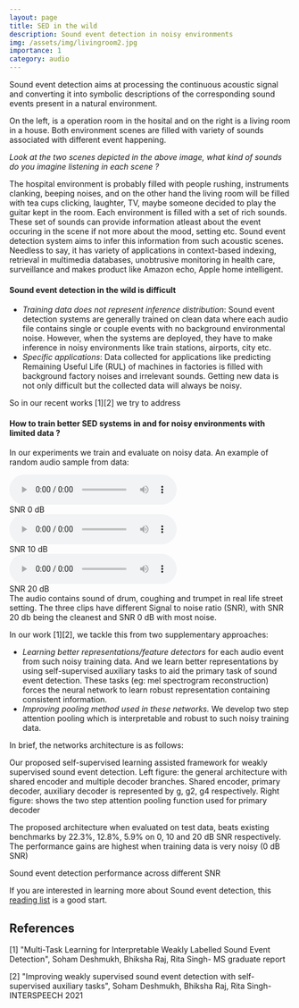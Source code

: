 ```yaml
---
layout: page
title: SED in the wild
description: Sound event detection in noisy environments
img: /assets/img/livingroom2.jpg
importance: 1
category: audio
---
```

Sound event detection aims at processing the continuous acoustic signal and converting it into symbolic descriptions of the corresponding sound events present in a natural environment. 

<div class="row">
    <div class="col-sm mt-3 mt-md-0">
        <img class="img-fluid rounded z-depth-1" src="{{ '/assets/img/hospital.jpg' | relative_url }}" alt="" title="example image"/>
    </div>
    <div class="col-sm mt-3 mt-md-0">
        <img class="img-fluid rounded z-depth-1" src="{{ '/assets/img/livingroom2.jpg' | relative_url }}" alt="" title="example image"/>
    </div>
</div>
<div class="caption">
    On the left, is a operation room in the hosital and on the right is a living room in a house. Both environment scenes are filled with variety of sounds associated with different event happening.
</div>

<i>Look at the two scenes depicted in the above image, what kind of sounds do you imagine listening in each scene ? </i>

The hospital environment is probably filled with people rushing, instruments clanking, beeping noises, and on the other hand the living room will be filled with tea cups clicking, laughter, TV, maybe someone decided to play the guitar kept in the room. Each environment is filled with a set of rich sounds. These set of sounds can provide information atleast about the event occuring in the scene if not more about the mood, setting etc. Sound event detection system aims to infer this information from such acoustic scenes. Needless to say, it has variety of applications in context-based indexing, retrieval in multimedia databases, unobtrusive monitoring in health care, surveillance and makes product like Amazon echo, Apple home intelligent.

#### Sound event detection in the wild is difficult
- <i>Training data does not represent inference distribution</i>: Sound event detection systems are generally trained on clean data where each audio file contains single or couple events with no background environmental noise. However, when the systems are deployed, they have to make inference in noisy environments like train stations, airports, city etc. 
- <i>Specific applications</i>: Data collected for applications like predicting Remaining Useful Life (RUL) of machines in factories is filled with background factory noises and irrelevant sounds. Getting new data is not only difficult but the collected data will always be noisy.

So in our recent works [1][2] we try to address
#### How to train better SED systems in and for noisy environments with limited data ?

In our experiments we train and evaluate on noisy data. An example of random audio sample from data:

<div class="row">
    <audio controls>
      <source src="/assets/audio/06031_snr0.mp3" type="audio/mp3">
        Your browser does not support the audio element.
    </audio>
    <div class="caption">
    SNR 0 dB
    </div>
    <audio controls>
      <source src="/assets/audio/06031_snr10.mp3" type="audio/mp3">
    Your browser does not support the audio element.
    </audio>
    <div class="caption">
    SNR 10 dB
    </div>
    <audio controls>
      <source src="/assets/audio/06031_snr20.mp3" type="audio/mp3">
    Your browser does not support the audio element.
    </audio>
    <div class="caption">
    SNR 20 dB
    </div>
</div>
<div class="caption">
    The audio contains sound of drum, coughing and trumpet in real life street setting. The three clips have different Signal to noise ratio (SNR), with SNR 20 db being the cleanest and SNR 0 dB with most noise.
</div>

In our work [1][2], we tackle this from two supplementary approaches:
- <i> Learning better representations/feature detectors </i> for each audio event from such noisy training data. And we learn better representations by using self-supervised auxiliary tasks to aid the primary task of sound event detection. These tasks (eg: mel spectrogram reconstruction) forces the neural network to learn robust representation containing consistent information.
- <i> Improving pooling method used in these networks. </i> We develop two step attention pooling which is interpretable and robust to such noisy training data.

In brief, the networks architecture is as follows:

<img class="img-fluid rounded z-depth-1" src="{{ '/assets/img/mtl.png' | relative_url }}" alt="" title="example image"/>
<div class="caption">
    Our proposed self-supervised learning assisted framework for weakly supervised sound event detection. Left figure: the general
    architecture with shared encoder and multiple decoder branches. Shared encoder, primary decoder, auxiliary decoder is represented by g, g2, g4 respectively. Right figure: shows the two step attention pooling function used for primary decoder
</div>

The proposed architecture when evaluated on test data, beats existing benchmarks by 22.3%, 12.8%, 5.9% on 0, 10 and 20 dB SNR
respectively. The performance gains are highest when training data is very noisy (0 dB SNR)

<img class="img-fluid rounded z-depth-1" src="{{ '/assets/img/mtlresults.png' | relative_url }}" alt="" title="example image"/>
<div class="caption">
    Sound event detection performance across different SNR
</div>

If you are interested in learning more about Sound event detection, this [reading list](https://github.com/soham97/awesome-sound_event_detection) is a good start.

## References
[1] "Multi-Task Learning for Interpretable Weakly Labelled Sound Event Detection", Soham Deshmukh, Bhiksha Raj, Rita Singh- MS graduate report

[2] "Improving weakly supervised sound event detection with self-supervised auxiliary tasks", Soham Deshmukh, Bhiksha Raj, Rita Singh- INTERSPEECH 2021
